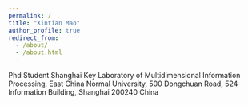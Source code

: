 ```yaml
---
permalink: /
title: "Xintian Mao"
author_profile: true
redirect_from: 
  - /about/
  - /about.html
---
```

Phd Student
Shanghai Key Laboratory of Multidimensional Information Processing, East China Normal University,
500 Dongchuan Road, 524 Information Building, Shanghai 200240 China
